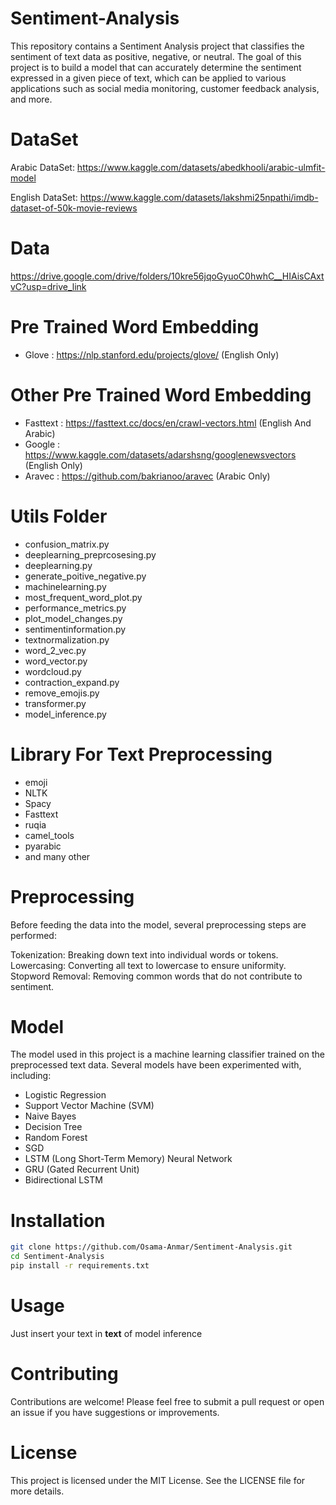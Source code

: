 # Sentiment-Analysis
This repository contains a Sentiment Analysis project that classifies the sentiment of text data as positive, negative, or neutral. The goal of this project is to build a model that can accurately determine the sentiment expressed in a given piece of text, which can be applied to various applications such as social media monitoring, customer feedback analysis, and more.

# DataSet
Arabic DataSet: https://www.kaggle.com/datasets/abedkhooli/arabic-ulmfit-model

English DataSet: https://www.kaggle.com/datasets/lakshmi25npathi/imdb-dataset-of-50k-movie-reviews

# Data
https://drive.google.com/drive/folders/10kre56jqoGyuoC0hwhC__HIAisCAxtvC?usp=drive_link

# Pre Trained Word Embedding
* Glove : https://nlp.stanford.edu/projects/glove/  (English Only)

# Other Pre Trained Word Embedding
* Fasttext : https://fasttext.cc/docs/en/crawl-vectors.html (English And Arabic)
* Google : https://www.kaggle.com/datasets/adarshsng/googlenewsvectors (English Only)
* Aravec : https://github.com/bakrianoo/aravec (Arabic Only)

# Utils Folder
* confusion_matrix.py
* deeplearning_preprcosesing.py
* deeplearning.py
* generate_poitive_negative.py
* machinelearning.py
* most_frequent_word_plot.py
* performance_metrics.py
* plot_model_changes.py
* sentimentinformation.py
* textnormalization.py
* word_2_vec.py
* word_vector.py
* wordcloud.py
* contraction_expand.py
* remove_emojis.py
* transformer.py
* model_inference.py

# Library For Text Preprocessing
* emoji 
* NLTK
* Spacy
* Fasttext
* ruqia
* camel_tools
* pyarabic
* and many other 

# Preprocessing
Before feeding the data into the model, several preprocessing steps are performed:

Tokenization: Breaking down text into individual words or tokens.
Lowercasing: Converting all text to lowercase to ensure uniformity.
Stopword Removal: Removing common words that do not contribute to sentiment.

# Model
The model used in this project is a machine learning classifier trained on the preprocessed text data. Several models have been experimented with, including:

* Logistic Regression
* Support Vector Machine (SVM)
* Naive Bayes
* Decision Tree
* Random Forest
* SGD
* LSTM (Long Short-Term Memory) Neural Network
* GRU (Gated Recurrent Unit)
* Bidirectional LSTM

#  Installation
```bash
git clone https://github.com/Osama-Anmar/Sentiment-Analysis.git
cd Sentiment-Analysis
pip install -r requirements.txt
```
#  Usage
Just insert your text in **text** of model inference

#  Contributing
Contributions are welcome! Please feel free to submit a pull request or open an issue if you have suggestions or improvements.

# License
This project is licensed under the MIT License. See the LICENSE file for more details.
